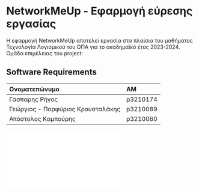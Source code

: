 # NetworkMeUp - Εφαρμογή εύρεσης εργασίας

Η εφαρμογή NetworkMeUp αποτελεί εργασία στα πλαίσια του μαθήματος Τεχνολογία Λογισμικού του ΟΠΑ για το ακαδημαϊκό έτος 2023-2024.
Ομάδα επιμέλειας του project:


## Software Requirements
|Ονοματεπώνυμο|ΑΜ|
|:-----------|:-----------|
|Γάσπαρης Ρήγος|p3210174|
|Γεώργιος - Πορφύριος Κρουσταλάκης|p3210089|
|Απόστολος Καμπούρης|p3210060|

#### ![Απαιτήσεις Λογισμικού](docs/markdown/software-requirements.md)